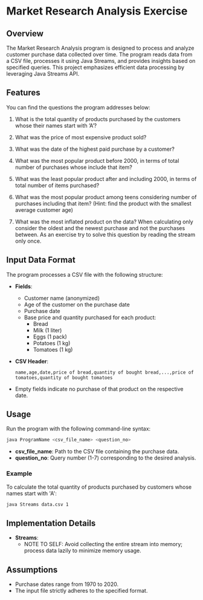 # Market Research Analysis Exercise

## Overview
The Market Research Analysis program is designed to process and analyze customer purchase data collected over time. The program reads data from a CSV file, processes it using Java Streams, and provides insights based on specified queries. This project emphasizes efficient data processing by leveraging Java Streams API.

## Features
You can find the questions the program addresses below:

1. What is the total quantity of products purchased by the customers whose their names start with ’A’?

2. What was the price of most expensive product sold?

3. What was the date of the highest paid purchase by a customer?

4. What was the most popular product before 2000, in terms of total number of purchases whose include that item?

5. What was the least popular product after and including 2000, in terms of total number of items purchased?

6. What was the most popular product among teens considering number of purchases including that item? (Hint: find the product with the smallest average customer age)

7. What was the most inflated product on the data? When calculating only consider the oldest and the newest purchase and not the purchases between. As an exercise try to solve this question by reading the stream only once.

## Input Data Format
The program processes a CSV file with the following structure:

- **Fields**:
  - Customer name (anonymized)
  - Age of the customer on the purchase date
  - Purchase date
  - Base price and quantity purchased for each product:
    - Bread
    - Milk (1 liter)
    - Eggs (1 pack)
    - Potatoes (1 kg)
    - Tomatoes (1 kg)

- **CSV Header**:
  ```
  name,age,date,price of bread,quantity of bought bread,...,price of tomatoes,quantity of bought tomatoes
  ```

- Empty fields indicate no purchase of that product on the respective date.

## Usage
Run the program with the following command-line syntax:

```bash
java ProgramName <csv_file_name> <question_no>
```

- **csv_file_name**: Path to the CSV file containing the purchase data.
- **question_no**: Query number (1-7) corresponding to the desired analysis.

### Example
To calculate the total quantity of products purchased by customers whose names start with 'A':
```bash
java Streams data.csv 1
```

## Implementation Details
- **Streams**:
  - NOTE TO SELF: Avoid collecting the entire stream into memory; process data lazily to minimize memory usage.

## Assumptions
- Purchase dates range from 1970 to 2020.
- The input file strictly adheres to the specified format.
